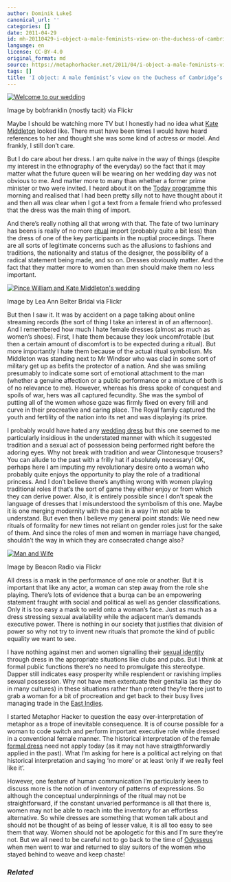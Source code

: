 ```yaml
---
author: Dominik Lukeš
canonical_url: ''
categories: []
date: 2011-04-29
id: mh-20110429-i-object-a-male-feminists-view-on-the-duchess-of-cambridges-wedding-dress
language: en
license: CC-BY-4.0
original_format: md
source: https://metaphorhacker.net/2011/04/i-object-a-male-feminists-view-on-the-dutches-of-cambridges-wedding-dress
tags: []
title: 'I object: A male feminist’s view on the Duchess of Cambridge’s Wedding dress'
---
```


[![Welcome to our wedding](http://farm6.static.flickr.com/5144/5664356426_e656ccff2a_m.jpg "Welcome to our wedding")](http://www.flickr.com/photos/16061323@N07/5664356426)

Image by bobfranklin (mostly tacit) via Flickr

Maybe I should be watching more TV but I honestly had no idea what [Kate Middleton](http://en.wikipedia.org/wiki/Kate_Middleton "Kate Middleton") looked like. There must have been times I would have heard references to her and thought she was some kind of actress or model. And frankly, I still don’t care.

But I do care about her dress. I am quite naive in the way of things (despite my interest in the ethnography of the everyday) so the fact that it may matter what the future queen will be wearing on her wedding day was not obvious to me. And matter more to many than whether a former prime minister or two were invited. I heard about it on the [Today programme](http://www.bbc.co.uk/radio4/today/ "Today (BBC Radio 4)") this morning and realised that I had been pretty silly not to have thought about it and then all was clear when I got a text from a female friend who professed that the dress was the main thing of import.

And there’s really nothing all that wrong with that. The fate of two luminary has beens is really of no more [ritual](http://en.wikipedia.org/wiki/Ritual "Ritual") import (probably quite a bit less) than the dress of one of the key participants in the nuptial proceedings. There are all sorts of legitimate concerns such as the allusions to fashions and traditions, the nationality and status of the designer, the possibility of a radical statement being made, and so on. Dresses obviously matter. And the fact that they matter more to women than men should make them no less important.

[![Pince William and Kate Middleton's wedding](http://farm6.static.flickr.com/5103/5670038636_e5153e072f_m.jpg "Pince William and Kate Middleton's wedding")](http://www.flickr.com/photos/51065912@N08/5670038636)

Image by Lea Ann Belter Bridal via Flickr

But then I saw it. It was by accident on a page talking about online streaming records (the sort of thing I take an interest in of an afternoon). And I remembered how much I hate female dresses (almost as much as women’s shoes). First, I hate them because they look uncomfrotable (but then a certain amount of discomfort is to be expected during a ritual). But more importantly I hate them because of the actual ritual symbolism. Ms Middleton was standing next to Mr Windsor who was clad in some sort of military get up as befits the protector of a nation. And she was smiling presumably to indicate some sort of emotional attachment to the man (whether a genuine affection or a public performance or a mixture of both is of no relevance to me). However, whereas his dress spoke of conquest and spoils of war, hers was all captured fecundity. She was the symbol of putting all of the women whose gaze was firmly fixed on every frill and curve in their procreative and caring place. The Royal family captured the youth and fertility of the nation into its net and was displaying its prize.

I probably would have hated any [wedding dress](http://en.wikipedia.org/wiki/Wedding_dress "Wedding dress") but this one seemed to me particularly insidious in the understated manner with which it suggested tradition and a sexual act of possession being performed right before the adoring eyes. Why not break with tradition and wear Clintonesque trousers? You can allude to the past with a frilly hat if absolutely necessary! OK, perhaps here I am imputing my revolutionary desire onto a woman who probably quite enjoys the opportunity to play the role of a traditional princess. And I don’t believe there’s anything wrong with women playing traditional roles if that’s the sort of game they either enjoy or from which they can derive power. Also, it is entirely possible since I don’t speak the language of dresses that I misunderstood the symbolism of this one. Maybe it is one merging modernity with the past in a way I’m not able to understand. But even then I believe my general point stands: We need new rituals of formality for new times not reliant on gender roles just for the sake of them. And since the roles of men and women in marriage have changed, shouldn’t the way in which they are consecrated change also?

[![Man and Wife](http://farm6.static.flickr.com/5028/5668903265_ebd8868127_m.jpg "Man and Wife")](http://www.flickr.com/photos/53004883@N02/5668903265)

Image by Beacon Radio via Flickr

All dress is a mask in the performance of one role or another. But it is important that like any actor, a woman can step away from the role she playing. There’s lots of evidence that a burqa can be an empowering statement fraught with social and political as well as gender classifications. Only it is too easy a mask to weld onto a woman’s face. Just as much as a dress stressing sexual availability while the adjacent man’s demands executive power. There is nothing in our society that justifies that division of power so why not try to invent new rituals that promote the kind of public equality we want to see.

I have nothing against men and women signalling their [sexual identity](http://en.wikipedia.org/wiki/Sexual_identity "Sexual identity") through dress in the appropriate situations like clubs and pubs. But I think at formal public functions there’s no need to promulgate this stereotype. Dapper still indicates easy prosperity while resplendent or ravishing implies sexual possession. Why not have men extentuate their genitalia (as they do in many cultures) in these situations rather than pretend they’re there just to grab a woman for a bit of procreation and get back to their busy lives managing trade in the [East Indies](http://en.wikipedia.org/wiki/East_Indies "East Indies").

I started Metaphor Hacker to question the easy over-interpretation of metaphor as a trope of inevitable consequence. It is of course possible for a woman to code switch and perform important executive role while dressed in a conventional female manner. The historical interpretation of the female [formal dress](http://en.wikipedia.org/wiki/Formal_wear "Formal wear") need not apply today (as it may not have straigthforwardly applied in the past). What I’m asking for here is a political act relying on that historical interpretation and saying ‘no more’ or at least ‘only if we really feel like it’.

However, one feature of human communication I’m particularly keen to discuss more is the notion of inventory of patterns of expressions. So although the conceptual underpinnings of the ritual may not be straightforward, if the constant unvaried performance is all that there is, women may not be able to reach into the inventory for an effortless alternative. So while dresses are something that women talk about and should not be thought of as being of lesser value, it is all too easy to see them that way. Women should not be apologetic for this and I’m sure they’re not. But we all need to be careful not to go back to the time of [Odysseus](http://en.wikipedia.org/wiki/Odysseus "Odysseus") when men went to war and returned to slay suitors of the women who stayed behind to weave and keep chaste!

### *Related*